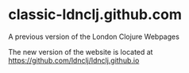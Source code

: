 # classic-ldnclj.github.com
A previous version of the London Clojure Webpages

The new version of the website is located at https://github.com/ldnclj/ldnclj.github.io
